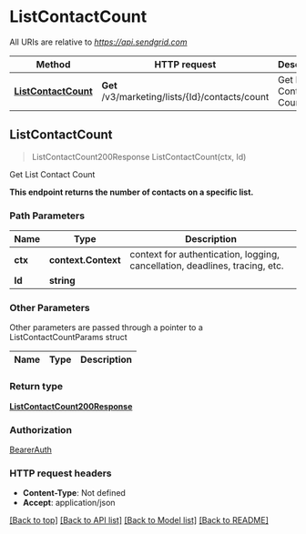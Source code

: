 # ListContactCount

All URIs are relative to *https://api.sendgrid.com*

Method | HTTP request | Description
------------- | ------------- | -------------
[**ListContactCount**](ListContactCount.md#ListContactCount) | **Get** /v3/marketing/lists/{Id}/contacts/count | Get List Contact Count



## ListContactCount

> ListContactCount200Response ListContactCount(ctx, Id)

Get List Contact Count

**This endpoint returns the number of contacts on a specific list.**

### Path Parameters


Name | Type | Description
------------- | ------------- | -------------
**ctx** | **context.Context** | context for authentication, logging, cancellation, deadlines, tracing, etc.
**Id** | **string** | 

### Other Parameters

Other parameters are passed through a pointer to a ListContactCountParams struct


Name | Type | Description
------------- | ------------- | -------------

### Return type

[**ListContactCount200Response**](ListContactCount200Response.md)

### Authorization

[BearerAuth](../README.md#BearerAuth)

### HTTP request headers

- **Content-Type**: Not defined
- **Accept**: application/json

[[Back to top]](#) [[Back to API list]](../README.md#documentation-for-api-endpoints)
[[Back to Model list]](../README.md#documentation-for-models)
[[Back to README]](../README.md)

